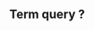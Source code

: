 <!-- .slide: data-background="url(images/slides/search/police.gif) no-repeat center" data-background-size="contain" -->

## Term query ? <!-- .element: class="border" -->